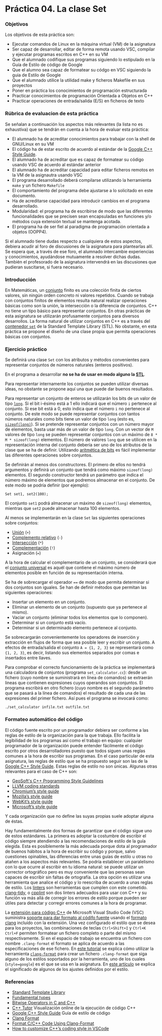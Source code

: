# Práctica 04. La clase Set

### Objetivos
Los objetivos de esta práctica son: 

* Ejecutar comandos de Linux en la máquina virtual (VM) de la asignatura
* Ser capaz de desarrollar, editar de forma remota usando VSC, compilar y ejecutar programas escritos en C++ en su VM
* Que el alumnado codifique sus programas siguiendo lo estipulado en la Guía de Estilo de código de Google
* Que el alumno sea capaz de formatear su códgo en VSC siguiendo la guia de Estilo de Google
* Que el alumnado utilice la utilidad make y ficheros Makefile en sus proyectos
* Poner en práctica los conocimientos de programación estructurada
* Practicar conocimientos de programación Orientada a Objetos en C++
* Practicar operaciones de entrada/salida (E/S) en ficheros de texto

### Rúbrica de evaluacion de esta práctica
Se señalan a continuación los aspectos más relevantes (la lista no es exhaustiva)
que se tendrán en cuenta a la hora de evaluar esta práctica:

* El alumnado ha de acreditar conocimientos para trabajar con la shell de GNU/Linux en su VM
* El código ha de estar escrito de acuerdo al estándar de la [Google C++ Style Guide](https://google.github.io/styleguide/cppguide.html).
* El alumnado ha de acreditar que es capaz de formatear su código usando VSC de acuerdo al estándar anterior
* El alumnado ha de acreditar capacidad para editar ficheros remotos en la VM de la asignautra usando VSC
* El programa desarrollado deberá compilarse utilizando la herramienta `make` y un fichero `Makefile`
* El comportamiento del programa debe ajustarse a lo solicitado en este documento.
* Ha de acreditarse capacidad para introducir cambios en el programa desarrollado.
* Modularidad: el programa ha de escribirse de modo que las diferentes funcionalidades que se precisen sean encapsuladas en funciones y/o métodos cuya extensión textual se mantenga acotada.
* El programa ha de ser fiel al paradigma de programación orientada a objetos (OOPP4).

Si el alumnado tiene dudas respecto a cualquiera de estos aspectos, debiera acudir al
foro de discusiones de la asignatura para plantearlas allı́. 
Se espera que, a través de ese foro, el alumnado intercambie experiencias y conocimientos, ayudándose mutuamente
a resolver dichas dudas. 
También el profesorado de la asignatura intervendrá en las discusiones que pudieran suscitarse, si fuera necesario.
    
### Introducción
En Matemáticas, un [conjunto](https://en.wikipedia.org/wiki/Set_(mathematics))
finito es una colección finita de ciertos valores, sin ningún orden concreto ni valores repetidos. 
Cuando se trabaja con conjuntos finitos de elementos resulta natural realizar operaciones básicas como son la unión, la intersección o la diferencia de conjuntos.
C++ no tiene un tipo básico para representar conjuntos.
En otras prácticas de esta asignatura se utilizarán profusamente conjuntos para diversos desarrollos.
La forma natural de utilizar conjuntos en C++ es a través del [contenedor `set`](http://www.cplusplus.com/reference/set/set/) 
de la Standard Template Library (STL). 
No obstante, en esta práctica se propone el diseño de una clase propia que permita operaciones básicas con conjuntos.

### Ejercicio práctico
Se definirá una clase `Set` con los atributos y métodos convenientes para representar conjuntos de números
naturales (enteros positivos).

En el programa a desarrollar **no se ha de usar en modo alguno la [STL](http://www.cplusplus.com/reference/stl/)**.

Para representar internamente los conjuntos se pueden utilizar diversas ideas, no obstante se propone aquí
una que puede dar buenos resultados.

Para representar un conjunto de enteros se utilizarán los bits de un valor de tipo [`long`](https://en.wikipedia.org/wiki/Integer_(computer_science)#Long_integer).
Si el bit i-ésimo está a 1 ello indicará que el número `i` pertenece al conjunto. 
Si ese bit está a 0, esto indica que el número `i` no pertenece al conjunto.
De este modo se puede representar conjuntos con tantos números naturales  como bits tiene
un valor de tipo `long` (esto es, [`sizeof(long)`](https://www.tutorialspoint.com/cplusplus/cpp_sizeof_operator.htm)).
Si se pretende representar conjuntos con un número mayor de elementos, basta usar más de un
valor de tipo `long`.
Con un vector de `M` valores de tipo `long` se pueden representar conjuntos con un máximo de `8 * M * sizeof(long)` elementos.
El número de valores `long` que se utilicen en la representación interna del conjunto
debería ser uno de los atributos de la clase que se ha de definir.
Utilizando [aritmética de bits](https://www.cprogramming.com/tutorial/bitwise_operators.html) 
es fácil implementar las diferentes operaciones sobre conjuntos.

Se definirán al menos dos constructores.
El primero de ellos no tendrá argumentos y definirá un conjunto que tendrá como máximo `sizeof(long)`
elementos.
El segundo constructor tendrá un parámetro que indica el número máximo de elementos que podremos almacenar en
el conjunto.
De este modo se podría definir (por ejemplo):

`Set set1, set2(100);`

El conjunto `set1` podrá almacenar un máximo de `sizeof(long)` elementos, mientras que `set2` 
puede almacenar hasta 100 elementos.

Al menos se implementarán en la clase `Set` las siguientes operaciones sobre conjuntos: 
* [Unión](https://en.wikipedia.org/wiki/Union_(set_theory)) (`+`)
* [Complemento relativo](https://en.wikipedia.org/wiki/Complement_(set_theory)#Relative_complement) (`-`)
* [Intersección](https://en.wikipedia.org/wiki/Intersection_(set_theory)) (`*`)
* [Complementación](https://en.wikipedia.org/wiki/Complement_(set_theory)) (`!`)
* Asignación (`=`)

A la hora de calcular el complementario de un conjunto, se considerará que el [conjunto universal](https://en.wikipedia.org/wiki/Universe_(mathematics))
es aquél que contiene el máximo número de elementos posible en función de su representación interna.

Se ha de sobrecargar el operador `==` de modo que permita determinar si dos conjuntos son iguales.
Se han de definir métodos que permitan las siguientes operaciones:
* Insertar un elemento en un conjunto.
* Eliminar un elemento de un conjunto (supuesto que ya pertenece al mismo).
* Vaciar un conjunto (eliminar todos los elementos que lo componen).
* Determinar si un conjunto está vacío.
* Determinar si un determinado elemento pertenece al conjunto.

Se sobrecargarán convenientemente los operadores de inserción y extracción en flujos
de forma que sea posible leer y escribir un conjunto.
A efectos de entrada/salida el conjunto `A = {1, 2, 3}` se representará como `{1, 2, 3}`, es decir,
listando sus elementos separados por comas e insertados entre llaves.

Para comprobar el correcto funcionamiento de la práctica se implementará una calculadora
de conjuntos (programa `set_calculator.cc`):
desde un fichero (cuyo nombre se suministrará en línea de comandos) se extraerán lineas que
contienen expresiones cuyos operandos son conjuntos.
El programa escribirá en otro fichero (cuyo nombre es el segundo parámetro que se pasará a la
línea de comandos) el resultado de cada una de las expresiones del primer fichero.
Así pues el programa se invocará como:

`./set_calculator infile.txt outfile.txt`

### Formateo automático del código
El código fuente escrito por un programador debiera ser conforme a las reglas de estilo de la organización para la que trabaja.
Ello facilita la legibilidad de los programas así como el trabajo en equipo: cualquier programador de la organización puede entender fácilmente el código escrito por otros desarrolladores puesto que todos siguen unas reglas comunes a la hora de escribir sus programas.
En el caso particular de esta asignatura, las reglas de estilo que se ha propuesto seguir son las de 
la [Google C++ Style Guide](https://google.github.io/styleguide/cppguide.html).
Estas reglas de estilo no son únicas. 
Algunas otras relevantes para el caso de C++ son:
* [GeoSoft's C++ Programming Style Guidelines](https://geosoft.no/development/cppstyle.html)
* [LLVM coding standards](https://llvm.org/docs/CodingStandards.html)
* [Chromium’s style guide](https://www.chromium.org/developers/coding-style)
* [Mozilla’s style guide](https://firefox-source-docs.mozilla.org/code-quality/coding-style/index.html)
* [WebKit’s style guide](https://webkit.org/code-style-guidelines/)
* [Microsoft’s style guide](https://docs.microsoft.com/en-us/dotnet/fundamentals/code-analysis/code-style-rule-options?view=vs-2017)

Y cada organización que no define las suyas propias suele adoptar alguna de éstas.

Hay fundamentalmente dos formas de garantizar que el código sigue uno de estos estándares.
La primera es adoptar la costumbre de escribir el código siempre atendiendo a las recomendaciones de estilo de la guía elegida.
Esta es posiblemente la más adecuada porque dota al programador de buenos hábitos a la hora de escribir su código y porque, salvo cuestiones 
opinables, las diferencias entre unas guías de estilo u otras no atañen a los aspectos más relevantes.
Se podría establecer un paralelismo con lo que ocurre al escribir en tu idioma natural: se puede utilizar un corrector ortográfico pero es muy conveniente que las personas sean capaces de escribir sin faltas de ortografía.
La otra opción es utilizar una herramienta que analice el código y lo reescriba de acuerdo a unas reglas de estilo.
Los [linters](https://en.wikipedia.org/wiki/Lint_(software)) son herramientas que cumplen con este cometido.
[clang-tidy](https://clang.llvm.org/extra/clang-tidy/), o [cpplint](https://github.com/google/styleguide/tree/gh-pages/cpplint)
son dos linters adecuados para usar con C++ y su función va más allá de corregir los errores de estilo porque pueden ser útiles para detectar y corregir errores comunes a la hora de programar.

La [extensión para código C++](https://code.visualstudio.com/docs/languages/cpp) de Microsoft  Visual Studio Code  (VSC)
suministra [soporte para dar formato al códifo fuente](https://code.visualstudio.com/docs/cpp/cpp-ide#_code-formatting) 
usando el [formato clang](https://clang.llvm.org/docs/ClangFormat.html) incluído con la extensión.
Una vez configurado el estilo que se desea para los proyectos, las combinaciones de teclas
`Ctrl+Shift+I` y `Ctrl+K Ctrl+F` permiten formatear un fichero completo o parte del mismo respectivamente.
Si en el espacio de trabajo se encuentra un fichero con nombre `.clang-format` el formato se aplica de acuerdo a las especificaciones de ese fichero.
En [este tutorial](https://leimao.github.io/blog/Clang-Format-Quick-Tutorial/) 
se explica cómo utilizar la herramienta [`clang-format`](https://clang.llvm.org/docs/ClangFormatStyleOptions.html) para crear un fichero `.clang-format` 
que siga alguno de los estilos soportados por la herramienta, uno de los cuales (`style=google`) es el que se usa en la asignatura.
En [este artículo](https://medium.com/@zamhuang/vscode-how-to-customize-c-s-coding-style-in-vscode-ad16d87e93bf)
se explica el significado de algunos de los ajustes definidos por el estilo.

### Referencias
* [Standard Template Library](http://www.cplusplus.com/reference/stl/)
* [Fundamental types](https://en.cppreference.com/w/cpp/language/types)
* [Bitwise Operators in C and C++](https://www.cprogramming.com/tutorial/bitwise_operators.html)
* [C++ Tutor](http://pythontutor.com/cpp.html#mode=display) Visualización online de la ejecución de código C++
* [Google C++ Style Guide](https://google.github.io/styleguide/cppguide.html) Guía de estilo de código 
* [Clang Format](https://clang.llvm.org/docs/ClangFormat.html) 
* [Format C/C++ Code Using Clang-Format](https://leimao.github.io/blog/Clang-Format-Quick-Tutorial/)
* [How to customize C++’s coding style in VSCode](https://medium.com/@zamhuang/vscode-how-to-customize-c-s-coding-style-in-vscode-ad16d87e93bf)
 
